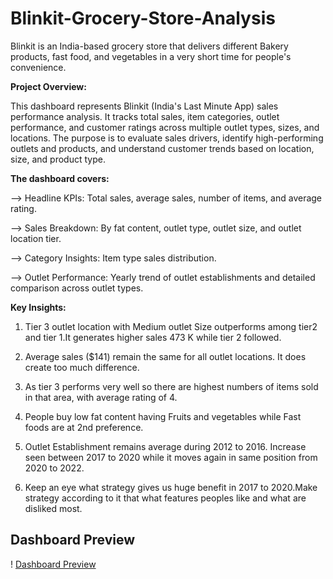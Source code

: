 # Blinkit-Grocery-Store-Analysis

Blinkit is an India-based grocery store that delivers different Bakery products, fast food, and vegetables in a very short time for people's convenience.


**Project Overview:**

This dashboard represents Blinkit (India's Last Minute App) sales performance analysis. It tracks total sales, item categories, outlet performance, and customer ratings across multiple outlet types, sizes, and locations. The purpose is to evaluate sales drivers, identify high-performing outlets and products, and understand customer trends based on location, size, and product type.


**The dashboard covers:**

--> Headline KPIs: Total sales, average sales, number of items, and average rating.

--> Sales Breakdown: By fat content, outlet type, outlet size, and outlet location tier.

--> Category Insights: Item type sales distribution.

--> Outlet Performance: Yearly trend of outlet establishments and detailed comparison across outlet types.

**Key Insights:**

1. Tier 3 outlet location with Medium outlet Size outperforms among tier2 and tier 1.It generates higher sales 473 K while tier 2 followed.

2. Average sales ($141) remain the same for all outlet locations. It does create too much difference.

3. As tier 3 performs very well so there are highest numbers of items sold in that area, with average rating of 4.

4. People buy low fat content having Fruits and vegetables while Fast foods are at 2nd preference.

5. Outlet Establishment remains average during 2012 to 2016. Increase seen between 2017 to 2020 while it moves again in same position from 2020 to 2022. 

6. Keep an eye what strategy gives us huge benefit in 2017 to 2020.Make strategy according to it that what features peoples like and what are disliked most.


## Dashboard Preview
! [Dashboard Preview](https://github.com/Humna241/Blinkit-Grocery-Store-Analysis/blob/main/Blinkit%20sales%20dashboard.PNG)


